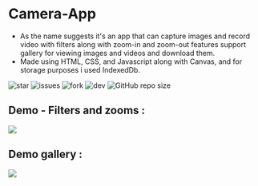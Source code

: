 # Camera-App 
- As the name suggests it's an app that can capture images and record video with filters along with zoom-in and zoom-out features support gallery for viewing images and videos and download them. 
- Made using HTML, CSS, and Javascript along with Canvas, and for storage purposes i used IndexedDb.

![star](https://img.shields.io/github/stars/swaraj961/Camera-App) ![issues](https://img.shields.io/github/issues/swaraj961/Camera-App) ![fork](https://img.shields.io/github/forks/swaraj961/Camera-App)  ![dev](https://img.shields.io/badge/developed%20by%20-swaraj%20routray-orange)
![GitHub repo size](https://img.shields.io/github/repo-size/swaraj961/Camera-App)


## Demo - Filters and zooms :
 
 <img src="https://github.com/swaraj961/Camera-App/blob/master/FilterZoom.gif"/>

## Demo gallery :
 
 <img src="https://github.com/swaraj961/Camera-App/blob/master/GalleryView.gif"/>

 

